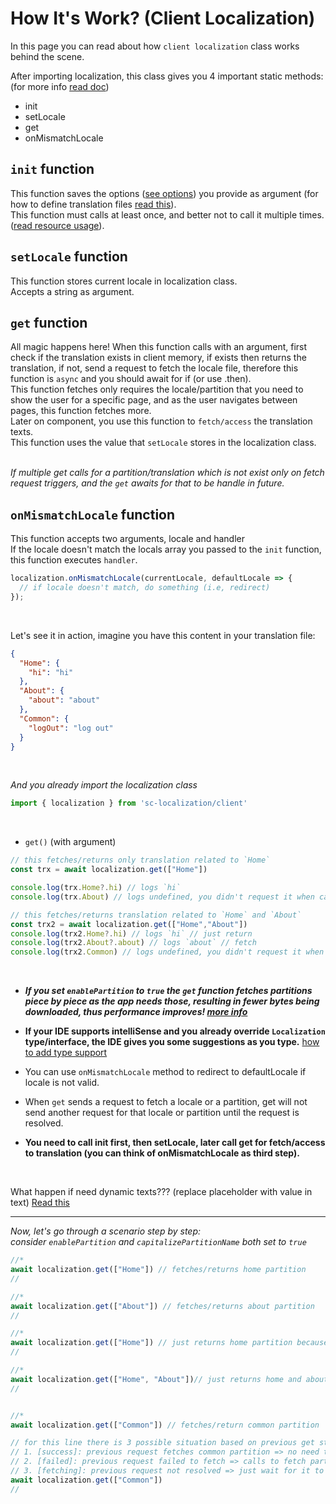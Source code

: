 # How It's Work? (Client Localization)
In this page you can read about how `client localization` class works behind the scene. <br>

After importing localization, this class gives you 4 important static methods: (for more info [read doc](../docs/sc-localization.serverlocalization.md))
- init
- setLocale
- get
- onMismatchLocale


## `init` function
This function saves the options ([see options](../docs/sc-localization.localizationoptions.md)) you provide as argument (for how to define translation files [read this](./define-translation.md)). <br>
This function must calls at least once, and better not to call it multiple times. ([read resource usage](./resources.md)).<br>


## `setLocale` function
This function stores current locale in localization class. <br>
Accepts a string as argument.


## `get` function
All magic happens here! When this function calls with an argument, first check if the translation exists in client memory, if exists then returns the translation, if not, send a request to fetch the locale file, therefore this function is `async` and you should await for if (or use .then). <br>
This function fetches only requires the locale/partition that you need to show the user for a specific page, and as the user navigates between pages, this function fetches more. <br>
Later on component, you use this function to `fetch/access` the translation texts. <br>
This function uses the value that `setLocale` stores in the localization class. <br> <br>

*If multiple get calls for a partition/translation which is not exist only on fetch request triggers, and the `get` awaits for that to be handle in future.*


## `onMismatchLocale` function
This function accepts two arguments, locale and handler <br>
If the locale doesn't match the locals array you passed to the `init` function, this function executes `handler`.

```js
localization.onMismatchLocale(currentLocale, defaultLocale => {
  // if locale doesn't match, do something (i.e, redirect)
});
```


<br>

Let's see it in action, imagine you have this content in your translation file:
```json
{
  "Home": {
    "hi": "hi"
  },
  "About": {
    "about": "about"
  },
  "Common": {
    "logOut": "log out"
  }
}
```

<br>

*And you already import the localization class* 
```js
import { localization } from 'sc-localization/client'
```

<br>

- `get()` (with argument)

```js
// this fetches/returns only translation related to `Home`
const trx = await localization.get(["Home"])

console.log(trx.Home?.hi) // logs `hi`
console.log(trx.About) // logs undefined, you didn't request it when calling `get`

// this fetches/returns translation related to `Home` and `About`
const trx2 = await localization.get(["Home","About"])
console.log(trx2.Home?.hi) // logs `hi` // just return
console.log(trx2.About?.about) // logs `about` // fetch
console.log(trx2.Common) // logs undefined, you didn't request it when calling `get`
```
<br>

- ***If you set `enablePartition` to `true` the `get` function fetches partitions piece by piece as the app needs those, resulting in fewer bytes being downloaded, thus performance improves! [more info](/markdown/resources.md#notes)***

- **If your IDE supports intelliSense and you already override `Localization` type/interface, the IDE gives you some suggestions as you type.** [how to add type support](./add-type-support.md)

- You can use `onMismatchLocale` method to redirect to defaultLocale if locale is not valid.

- When `get` sends a request to fetch a locale or a partition, get will not send another request for that locale or partition until the request is resolved.

- **You need to call init first, then setLocale, later call get for fetch/access to translation (you can think of onMismatchLocale as third step).**


<br>

What happen if need dynamic texts??? (replace placeholder with value in text) [Read this](./dynamic-text.md)

<hr>

*Now, let's go through a scenario step by step:* <br>
*consider `enablePartition` and `capitalizePartitionName` both set to `true`*

```js
//*
await localization.get(["Home"]) // fetches/returns home partition
//

//*
await localization.get(["About"]) // fetches/returns about partition
//

//*
await localization.get(["Home"]) // just returns home partition because it already exist in memory
//

//*
await localization.get(["Home", "About"])// just returns home and about partition, both partitions already exists in memory
//


//*
await localization.get(["Common"]) // fetches/return common partition

// for this line there is 3 possible situation based on previous get state
// 1. [success]: previous request fetches common partition => no need to fetch, just returns common partition.
// 2. [failed]: previous request failed to fetch => calls to fetch partition.
// 3. [fetching]: previous request not resolved => just wait for it to be resolved.
await localization.get(["Common"]) 
//


```
